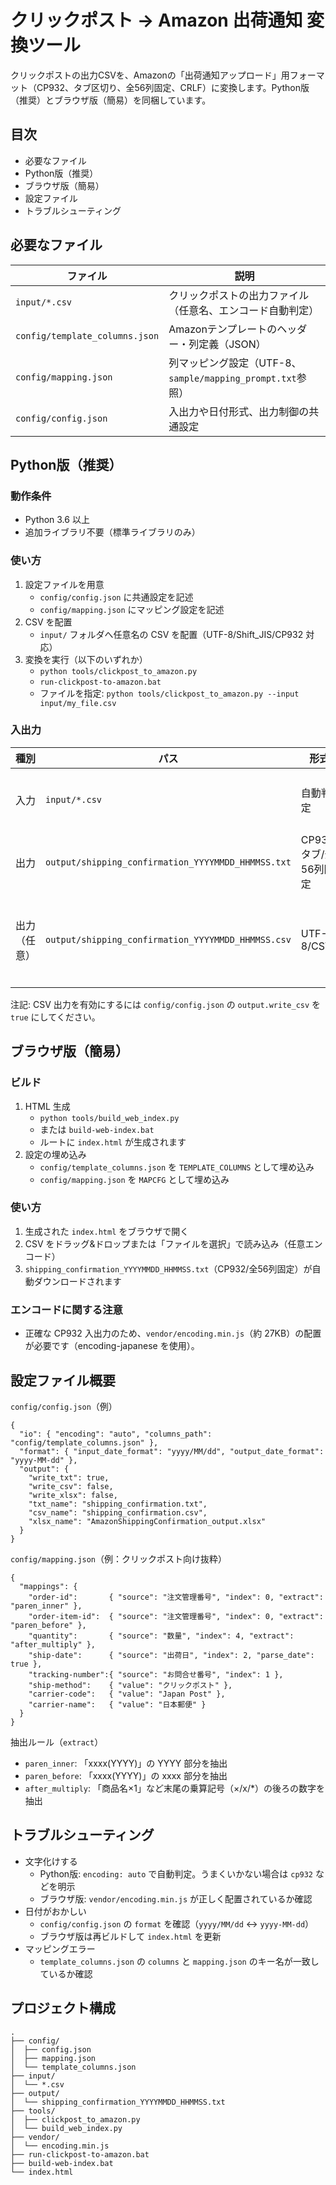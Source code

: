 # クリックポスト → Amazon 出荷通知 変換ツール

クリックポストの出力CSVを、Amazonの「出荷通知アップロード」用フォーマット（CP932、タブ区切り、全56列固定、CRLF）に変換します。Python版（推奨）とブラウザ版（簡易）を同梱しています。

## 目次

- 必要なファイル
- Python版（推奨）
- ブラウザ版（簡易）
- 設定ファイル
- トラブルシューティング

## 必要なファイル

| ファイル | 説明 |
|---------|------|
| `input/*.csv` | クリックポストの出力ファイル（任意名、エンコード自動判定） |
| `config/template_columns.json` | Amazonテンプレートのヘッダー・列定義（JSON） |
| `config/mapping.json` | 列マッピング設定（UTF-8、`sample/mapping_prompt.txt`参照） |
| `config/config.json` | 入出力や日付形式、出力制御の共通設定 |

## Python版（推奨）

### 動作条件
- Python 3.6 以上
- 追加ライブラリ不要（標準ライブラリのみ）

### 使い方
1. 設定ファイルを用意
   - `config/config.json` に共通設定を記述
   - `config/mapping.json` にマッピング設定を記述
2. CSV を配置
   - `input/` フォルダへ任意名の CSV を配置（UTF-8/Shift_JIS/CP932 対応）
3. 変換を実行（以下のいずれか）
   - `python tools/clickpost_to_amazon.py`
   - `run-clickpost-to-amazon.bat`
   - ファイルを指定: `python tools/clickpost_to_amazon.py --input input/my_file.csv`

### 入出力

| 種別 | パス | 形式 | 説明 |
|------|------|------|------|
| 入力 | `input/*.csv` | 自動判定 | クリックポストの出力CSV |
| 出力 | `output/shipping_confirmation_YYYYMMDD_HHMMSS.txt` | CP932/タブ/全56列固定 | Amazon用出荷通知TXT |
| 出力（任意） | `output/shipping_confirmation_YYYYMMDD_HHMMSS.csv` | UTF-8/CSV | デバッグ・確認用（既定では無効） |

注記: CSV 出力を有効にするには `config/config.json` の `output.write_csv` を `true` にしてください。

## ブラウザ版（簡易）

### ビルド
1. HTML 生成
   - `python tools/build_web_index.py`
   - または `build-web-index.bat`
   - ルートに `index.html` が生成されます
2. 設定の埋め込み
   - `config/template_columns.json` を `TEMPLATE_COLUMNS` として埋め込み
   - `config/mapping.json` を `MAPCFG` として埋め込み

### 使い方
1. 生成された `index.html` をブラウザで開く
2. CSV をドラッグ&ドロップまたは「ファイルを選択」で読み込み（任意エンコード）
3. `shipping_confirmation_YYYYMMDD_HHMMSS.txt`（CP932/全56列固定）が自動ダウンロードされます

### エンコードに関する注意
- 正確な CP932 入出力のため、`vendor/encoding.min.js`（約 27KB）の配置が必要です（encoding-japanese を使用）。

## 設定ファイル概要

`config/config.json`（例）
```
{
  "io": { "encoding": "auto", "columns_path": "config/template_columns.json" },
  "format": { "input_date_format": "yyyy/MM/dd", "output_date_format": "yyyy-MM-dd" },
  "output": {
    "write_txt": true,
    "write_csv": false,
    "write_xlsx": false,
    "txt_name": "shipping_confirmation.txt",
    "csv_name": "shipping_confirmation.csv",
    "xlsx_name": "AmazonShippingConfirmation_output.xlsx"
  }
}
```

`config/mapping.json`（例：クリックポスト向け抜粋）
```
{
  "mappings": {
    "order-id":       { "source": "注文管理番号", "index": 0, "extract": "paren_inner" },
    "order-item-id":  { "source": "注文管理番号", "index": 0, "extract": "paren_before" },
    "quantity":       { "source": "数量", "index": 4, "extract": "after_multiply" },
    "ship-date":      { "source": "出荷日", "index": 2, "parse_date": true },
    "tracking-number":{ "source": "お問合せ番号", "index": 1 },
    "ship-method":    { "value": "クリックポスト" },
    "carrier-code":   { "value": "Japan Post" },
    "carrier-name":   { "value": "日本郵便" }
  }
}
```

抽出ルール（`extract`）
- `paren_inner`: 「xxxx(YYYY)」の YYYY 部分を抽出
- `paren_before`: 「xxxx(YYYY)」の xxxx 部分を抽出
- `after_multiply`: 「商品名×1」など末尾の乗算記号（×/x/*）の後ろの数字を抽出

## トラブルシューティング

- 文字化けする
  - Python版: `encoding: auto` で自動判定。うまくいかない場合は `cp932` などを明示
  - ブラウザ版: `vendor/encoding.min.js` が正しく配置されているか確認
- 日付がおかしい
  - `config/config.json` の `format` を確認（`yyyy/MM/dd` ↔ `yyyy-MM-dd`）
  - ブラウザ版は再ビルドして `index.html` を更新
- マッピングエラー
  - `template_columns.json` の `columns` と `mapping.json` のキー名が一致しているか確認

## プロジェクト構成
```
.
├── config/
│  ├── config.json
│  ├── mapping.json
│  └── template_columns.json
├── input/
│  └── *.csv
├── output/
│  └── shipping_confirmation_YYYYMMDD_HHMMSS.txt
├── tools/
│  ├── clickpost_to_amazon.py
│  └── build_web_index.py
├── vendor/
│  └── encoding.min.js
├── run-clickpost-to-amazon.bat
├── build-web-index.bat
└── index.html
```

